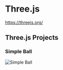 # Three.js

https://threejs.org/ 

## Three.js Projects

### Simple Ball

![Simple Ball](Simple_Ball.png.png)